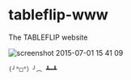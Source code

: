 tableflip-www
=============

The TABLEFLIP website

![screenshot 2015-07-01 15 41 09](https://cloud.githubusercontent.com/assets/58871/8457160/b63c4a32-2007-11e5-804f-88a66f6984f4.png)

`(╯°□°）╯︵ ┻━┻`
